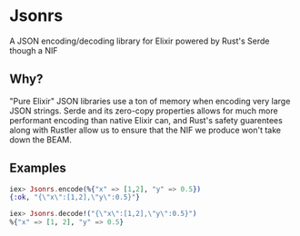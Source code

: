 # Jsonrs

A JSON encoding/decoding library for Elixir powered by Rust's Serde though a NIF

## Why?

"Pure Elixir" JSON libraries use a ton of memory when encoding very large JSON strings. Serde and its zero-copy properties allows for much more performant encoding than native Elixir can, and Rust's safety guarentees along with Rustler allow us to ensure that the NIF we produce won't take down the BEAM.

## Examples
```elixir
iex> Jsonrs.encode(%{"x" => [1,2], "y" => 0.5})
{:ok, "{\"x\":[1,2],\"y\":0.5}"}

iex> Jsonrs.decode!("{\"x\":[1,2],\"y\":0.5}")
%{"x" => [1, 2], "y" => 0.5}
```
